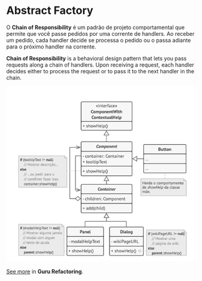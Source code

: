 # Abstract Factory

O **Chain of Responsibility** é um padrão de projeto comportamental que permite que você passe pedidos por uma corrente de handlers. Ao receber um pedido, cada handler decide se processa o pedido ou o passa adiante para o próximo handler na corrente.

**Chain of Responsibility** is a behavioral design pattern that lets you pass requests along a chain of handlers. Upon receiving a request, each handler decides either to process the request or to pass it to the next handler in the chain.

<p align="center">
  <img src="./pattern.png">
</p>

[See more](https://refactoring.guru/design-patterns/chain-of-responsibility) in **Guru Refactoring**.

